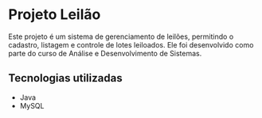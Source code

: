 # Projeto Leilão

Este projeto é um sistema de gerenciamento de leilões, permitindo o cadastro, listagem e controle de lotes leiloados. Ele foi desenvolvido como parte do curso de Análise e Desenvolvimento de Sistemas.

## Tecnologias utilizadas

- Java
- MySQL
